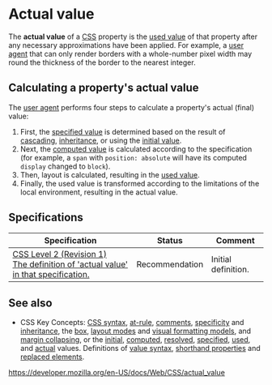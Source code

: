 # Actual value

The **actual value** of a [CSS](https://developer.mozilla.org/en-US/docs/Web/CSS) property is the [used value](used_value) of that property after any necessary approximations have been applied. For example, a [user agent](https://developer.mozilla.org/en-US/docs/Glossary/User_agent) that can only render borders with a whole-number pixel width may round the thickness of the border to the nearest integer.

## Calculating a property's actual value

The [user agent](https://developer.mozilla.org/en-US/docs/Glossary/User_agent) performs four steps to calculate a property's actual (final) value:

1.  First, the [specified value](specified_value) is determined based on the result of [cascading](cascade), [inheritance](inheritance), or using the [initial value](initial_value).
2.  Next, the [computed value](computed_value) is calculated according to the specification (for example, a `span` with `position: absolute` will have its computed `display` changed to `block`).
3.  Then, layout is calculated, resulting in the [used value](used_value).
4.  Finally, the used value is transformed according to the limitations of the local environment, resulting in the actual value.

## Specifications

<table><thead><tr class="header"><th>Specification</th><th>Status</th><th>Comment</th></tr></thead><tbody><tr class="odd"><td><a href="https://www.w3.org/TR/CSS2/cascade.html#actual-value">CSS Level 2 (Revision 1)<br />
<span class="small">The definition of 'actual value' in that specification.</span></a></td><td><span class="spec-rec">Recommendation</span></td><td>Initial definition.</td></tr></tbody></table>

## See also

- CSS Key Concepts: [CSS syntax](syntax), [at-rule](at-rule), [comments](comments), [specificity](specificity) and [inheritance](inheritance), the [box](css_box_model/introduction_to_the_css_box_model), [layout modes](layout_mode) and [visual formatting models](visual_formatting_model), and [margin collapsing](css_box_model/mastering_margin_collapsing), or the [initial](initial_value), [computed](computed_value), [resolved](resolved_value), [specified](specified_value), [used](used_value), and [actual](actual_value) values. Definitions of [value syntax](value_definition_syntax), [shorthand properties](shorthand_properties) and [replaced elements](replaced_element).

<a href="https://developer.mozilla.org/en-US/docs/Web/CSS/actual_value" class="_attribution-link">https://developer.mozilla.org/en-US/docs/Web/CSS/actual_value</a>

